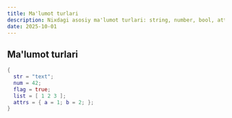 ```yaml
---
title: Ma'lumot turlari
description: Nixdagi asosiy ma'lumot turlari: string, number, bool, attrs, lists
date: 2025-10-01
---
```


## Ma'lumot turlari

<div class="my-md-content">

```nix
{
  str = "text";
  num = 42;
  flag = true;
  list = [ 1 2 3 ];
  attrs = { a = 1; b = 2; };
}
```

</div>


